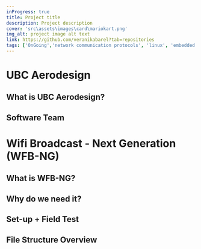 ```yaml
---
inProgress: true
title: Project title
description: Project description
cover: 'src\assets\images\card\mariokart.png'
img_alt: project image alt text
link: https://github.com/veranikabarel?tab=repositories
tags: ['OnGoing','network communication protocols', 'linux', 'embedded systems']
---
```


# UBC Aerodesign

## What is UBC Aerodesign?

## Software Team

# Wifi Broadcast - Next Generation (WFB-NG)

## What is WFB-NG?

## Why do we need it?

## Set-up + Field Test

## File Structure Overview